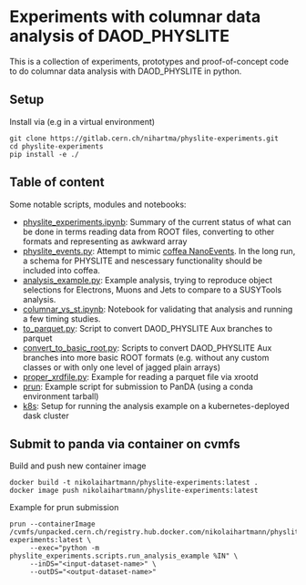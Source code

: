 # Experiments with columnar data analysis of DAOD_PHYSLITE

This is a collection of experiments, prototypes and proof-of-concept code to do columnar data analysis with DAOD_PHYSLITE in python.

## Setup
Install via (e.g in a virtual environment)

```
git clone https://gitlab.cern.ch/nihartma/physlite-experiments.git
cd physlite-experiments
pip install -e ./
```

## Table of content

Some notable scripts, modules and notebooks:

* [physlite_experiments.ipynb](notebooks/physlite_experiments.ipynb): Summary of the current status of what can be done in terms reading data from ROOT files, converting to other formats and representing as awkward array
* [physlite_events.py](physlite_experiments/physlite_events.py): Attempt to mimic [coffea NanoEvents](https://github.com/CoffeaTeam/coffea/tree/master/coffea/nanoevents). In the long run, a schema for PHYSLITE and nescessary functionality should be included into coffea.
* [analysis_example.py](physlite_experiments/analysis_example.py): Example analysis, trying to reproduce object selections for Electrons, Muons and Jets to compare to a SUSYTools analysis.
* [columnar_vs_st.ipynb](notebooks/columnar_vs_st.ipynb): Notebook for validating that analysis and running a few timing studies.
* [to_parquet.py](physlite_experiments/scripts/to_parquet.py): Script to convert DAOD_PHYSLITE Aux branches to parquet
* [convert_to_basic_root.py](physlite_experiments/scripts/convert_to_basic_root.py): Scripts to convert DAOD_PHYSLITE Aux branches into more basic ROOT formats (e.g. without any custom classes or with only one level of jagged plain arrays)
* [proper_xrdfile.py](physlite_experiments/proper_xrdfile.py): Example for reading a parquet file via xrootd
* [prun](prun): Example script for submission to PanDA (using a conda environment tarball)
* [k8s](k8s): Setup for running the analysis example on a kubernetes-deployed dask cluster

## Submit to panda via container on cvmfs

Build and push new container image

```
docker build -t nikolaihartmann/physlite-experiments:latest .
docker image push nikolaihartmann/physlite-experiments:latest
```

Example for prun submission

```
prun --containerImage /cvmfs/unpacked.cern.ch/registry.hub.docker.com/nikolaihartmann/physlite-experiments:latest \
     --exec="python -m physlite_experiments.scripts.run_analysis_example %IN" \
     --inDS="<input-dataset-name>" \
     --outDS="<output-dataset-name>"
```


